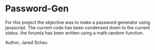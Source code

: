 # Password-Gen
For this project the objective was to make a password generator using javascript.
The current code has been condensed down to the current status.
the forumla has been written using a math.random function.




Author,
Jared Schau